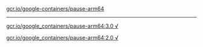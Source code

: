 [gcr.io/google-containers/pause-arm64](https://hub.docker.com/r/anjia0532/pause-arm64/tags/) 

----
[gcr.io/google_containers/pause-arm64:3.0 √](https://hub.docker.com/r/anjia0532/pause-arm64/tags/)

[gcr.io/google_containers/pause-arm64:2.0 √](https://hub.docker.com/r/anjia0532/pause-arm64/tags/)

